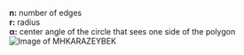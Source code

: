 **n:** number of edges <br>
**r:** radius <br>
**α:** center angle of the circle that sees one side of the polygon
![Image of MHKARAZEYBEK](https://github.com/mhkarazeybek/Reports/blob/master/images/opengl_polygon.jpeg)
